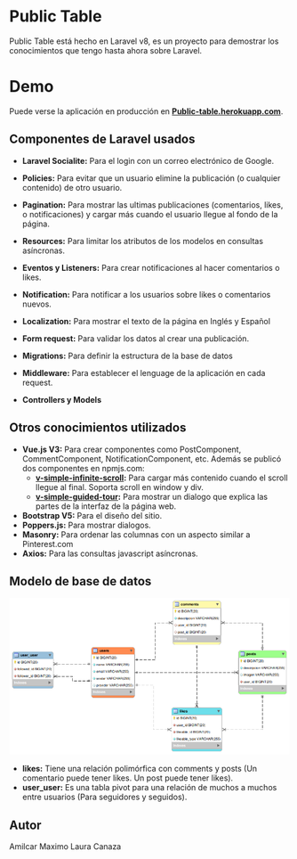 # Public Table
Public Table está hecho en Laravel v8, es un proyecto para demostrar los conocimientos que tengo hasta ahora sobre Laravel.

# Demo
Puede verse la aplicación en producción en **[Public-table.herokuapp.com](https://public-table.herokuapp.com/)**.

## Componentes de Laravel usados
    
- **Laravel Socialite:** Para el login con un correo electrónico de Google.

- **Policies:** Para evitar que un usuario elimine la publicación (o cualquier contenido) de otro usuario.

- **Pagination:** Para mostrar las ultimas publicaciones (comentarios, likes, o notificaciones) y cargar más cuando el usuario llegue al fondo de la página.

- **Resources:** Para limitar los atributos de los modelos en consultas asíncronas.

- **Eventos y Listeners:** Para crear notificaciones al hacer comentarios o likes.

- **Notification:** Para notificar a los usuarios sobre likes o comentarios nuevos.

- **Localization:** Para mostrar el texto de la página en Inglés y Español

- **Form request:** Para validar los datos al crear una publicación.

- **Migrations:** Para definir la estructura de la base de datos

- **Middleware:** Para establecer el lenguage de la aplicación en cada request.

- **Controllers y Models** 


## Otros conocimientos utilizados

- **Vue.js V3:** Para crear componentes como PostComponent, CommentComponent, NotificationComponent, etc. Además se publicó dos componentes en npmjs.com:
    - **[v-simple-infinite-scroll](https://www.npmjs.com/package/v-simple-infinite-scroll):** Para cargar más contenido cuando el scroll llegue al final. Soporta scroll en window y div.
    - **[v-simple-guided-tour](https://www.npmjs.com/package/v-simple-guided-tour):** Para mostrar un dialogo que explica las partes de la interfaz de la página web.
- **Bootstrap V5:** Para el diseño del sitio.
- **Poppers.js:** Para mostrar dialogos.
- **Masonry:** Para ordenar las columnas con un aspecto similar a Pinterest.com
- **Axios:** Para las consultas javascript asíncronas.

## Modelo de base de datos
<img src="dbimage.png">

- **likes:** Tiene una relación polimórfica con comments y posts (Un comentario puede tener likes. Un post puede tener likes).
- **user_user:** Es una tabla pivot para una relación de muchos a muchos entre usuarios (Para seguidores y seguidos).

## Autor

Amilcar Maximo Laura Canaza
